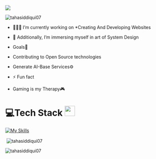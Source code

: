 <img src="https://user-images.githubusercontent.com/74038190/225813708-98b745f2-7d22-48cf-9150-083f1b00d6c9.gif" />

<p align="left"> <img src="https://komarev.com/ghpvc/?username=tahasiddiqui07&label=Profile%20views&color=0e75b6&style=flat" alt="tahasiddiqui07" /> </p>

- 👨🏻‍💻 I’m currently working on *Creating And Developing Websites

- 🚀 Additionally, I’m immersing myself in art of System Design

- Goals💪
- Contributing to Open Source technologies
- Generate AI-Base Services⚙️

- ⚡ Fun fact
- Gaming is my Therapy🎮

<p align="left">
</p>

# 💻Tech Stack <img src = "https://media2.giphy.com/media/QssGEmpkyEOhBCb7e1/giphy.gif?cid=ecf05e47a0n3gi1bfqntqmob8g9aid1oyj2wr3ds3mg700bl&rid=giphy.gif" width = 32px> 

[![My Skills](https://skillicons.dev/icons?i=js,html,bootstrap,css,react,tailwind,nextjs,nodejs,express,mongodb,postman,vscode,idea&theme=dark)](https://skillicons.dev)

<p>&nbsp;<img align="center" src="https://github-readme-stats.vercel.app/api?username=tahasiddiqui07&show_icons=true&locale=en" alt="tahasiddiqui07" /></p>

<p><img align="center" src="https://github-readme-streak-stats.herokuapp.com/?user=tahasiddiqui07&" alt="tahasiddiqui07" /></p>
